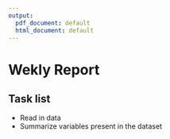 ```yaml
---
output:
  pdf_document: default
  html_document: default
---
```

# Wekly Report
## Task list

- Read in data
- Summarize variables present in the dataset